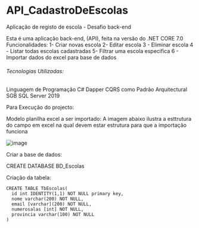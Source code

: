 # API_CadastroDeEscolas
<p>Aplicação de registo de escola - Desafio back-end</p>
Esta é uma aplicação back-end, (API), feita na versão do .NET CORE 7.0
Funcionalidades:
1- Criar novas escola
2- Editar escola
3 - Eliminar escola
4 - Listar todas escolas cadastradas
5- Filtrar uma escola especifica
6 - Importar dados do excel para base de dados

<h6>Tecnologias Utilizadas:</h6>
Linguagem de Programação C#
Dapper
CQRS como Padrão Arquitectural
SGB SQL Server 2019

Para Execução do projecto:

Modelo planilha excel a ser importado:
A imagem abaixo ilustra a esttrutura do campo em excel na qual devem estar estrutura para que a importação funciona

![image](https://github.com/JoaoEduardoPequena/API_CadastroDeEscolas/assets/62374762/01c21bb0-ddc9-4b01-9d91-a3e3007f7d97)

Criar a base de dados:

CREATE DATABASE BD_Escolas

Criação da tabela:

	CREATE TABLE TbEscolas(
	  id int IDENTITY(1,1) NOT NULL primary key,
	  nome varchar(200) NOT NULL,
	  email [varchar](200) NOT NULL,
	  numerosalas [int] NOT NULL,
	  provincia varchar(100) NOT NULL
	)





